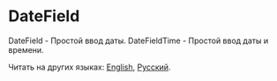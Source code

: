 # DateField

DateField - Простой ввод даты.
DateFieldTime - Простой ввод даты и времени.

Читать на других языках: [English](README.md), [Русский](README.ru.md).


